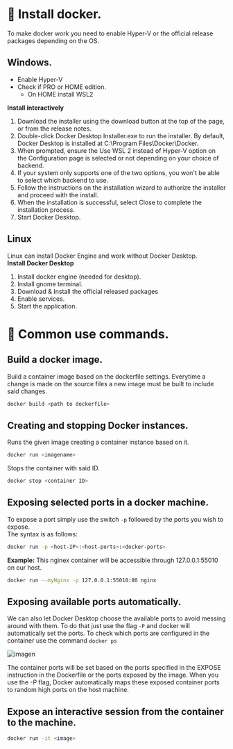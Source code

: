 # 📌 Install docker.
To make docker work you need to enable Hyper-V or the official release packages depending on the OS.
## Windows.
- Enable Hyper-V
- Check if PRO or HOME edition.
  - On HOME install WSL2
    
**Install interactively**
1. Download the installer using the download button at the top of the page, or from the release notes.
2. Double-click Docker Desktop Installer.exe to run the installer. By default, Docker Desktop is installed at C:\Program Files\Docker\Docker.
3. When prompted, ensure the Use WSL 2 instead of Hyper-V option on the Configuration page is selected or not depending on your choice of backend.
4. If your system only supports one of the two options, you won't be able to select which backend to use.
5. Follow the instructions on the installation wizard to authorize the installer and proceed with the install.
6. When the installation is successful, select Close to complete the installation process.
7. Start Docker Desktop.

## Linux
Linux can install Docker Engine and work without Docker Desktop.   
**Install Docker Desktop**   
1. Install docker engine (needed for desktop).
2. Install gnome terminal.
3. Download & Install the official released packages
4. Enable services.
5. Start the application.

# 📌 Common use commands.

  ## Build a docker image. 
  Build a container image based on the dockerfile settings.
  Everytime a change is made on the source files a new image must be built to include said changes.
  ```bash
  docker build <path to dockerfile>
  ```  

  ## Creating and stopping Docker instances. 
  Runs the given image creating a container instance based on it.
  ```bash
  docker run <imagename>
  ```
  Stops the container with said ID.
  ```bash
  docker stop <container ID>
  ```

  ## Exposing selected ports in a docker machine.
  To expose a port simply use the switch `-p` followed by the ports you wish to expose.   
  The syntax is as follows:
  ```bash
  docker run -p <host-IP>:<host-ports>:<docker-ports>
  ```

  **Example:**
  This nginex container will be accessible through 127.0.0.1:55010 on our host.
  ```bash
  docker run --myNginx -p 127.0.0.1:55010:80 nginx
  ```

  ## Exposing available ports automatically.
  We can also let Docker Desktop choose the available ports to avoid messing around with them.
  To do that just use the flag `-P` and docker will automatically set the ports.
  To check which ports are configured in the container use the command `docker ps`   
     
  ![imagen](https://github.com/user-attachments/assets/859e03c0-a43a-4146-838a-d97fc51ceaec)

  The container ports will be set based on the ports specified in the EXPOSE instruction in the Dockerfile or the ports exposed by the image. When you use the -P flag, Docker automatically maps these exposed container ports to random high ports on the host machine.
  

## Expose an interactive session from the container to the machine.
```bash
docker run -it <image> 
```


